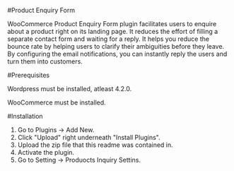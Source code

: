 #Product Enquiry Form

WooCommerce Product Enquiry Form plugin facilitates users to enquire about a product right on its landing page. It reduces the effort of filling a separate contact form and waiting for a reply. It helps you reduce the bounce rate by helping users to clarify their ambiguities before they leave. By configuring the email notifications, you can instantly reply the users and turn them into customers.

#Prerequisites

Wordpress must be installed, atleast 4.2.0.

WooCommerce must be installed.

#Installation

1. Go to Plugins -> Add New.
2. Click "Upload" right underneath "Install Plugins".
3. Upload the zip file that this readme was contained in.
4. Activate the plugin.
5. Go to Setting -> Produocts Inquiry Settins.